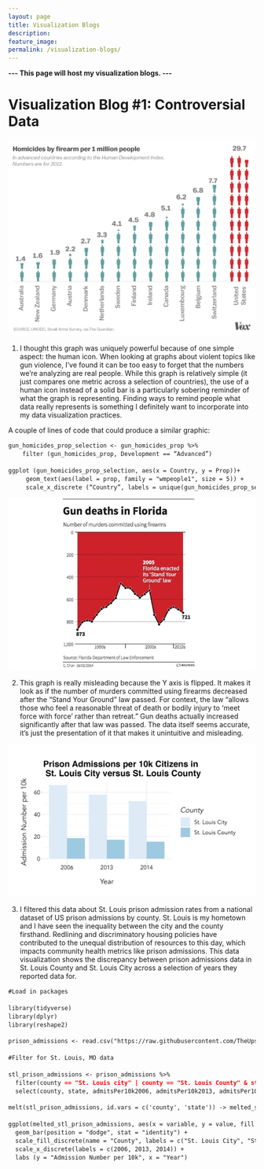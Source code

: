 ```yaml
---
layout: page
title: Visualization Blogs
description: 
feature_image: 
permalink: /visualization-blogs/
---
```

**---
This page will host my visualization blogs. 
---**

# Visualization Blog #1: Controversial Data

<img src="/images/gun_homicides_developed_countries.jpg">

1. I thought this graph was uniquely powerful because of one simple aspect: the human icon. When looking at graphs about violent topics like gun violence, I’ve found it can be too easy to forget that the numbers we’re analyzing are real people. While this graph is relatively simple (it just compares one metric across a selection of countries), the use of a human icon instead of a solid bar is a particularly sobering reminder of what the graph is representing. Finding ways to remind people what data really represents is something I definitely want to incorporate into my data visualization practices. 

A couple of lines of code that could produce a similar graphic:

```markdown
gun_homicides_prop_selection <- gun_homicides_prop %>%
	filter (gun_homicides_prop, Development == “Advanced”) 
 
ggplot (gun_homicides_prop_selection, aes(x = Country, y = Prop))+
	 geom_text(aes(label = prop, family = "wmpeople1", size = 5)) +
     scale_x_discrete (“Country”, labels = unique(gun_homicides_prop_selection$Country))
```

<img src="/images/gun_deaths_florida.png">

2. This graph is really misleading because the Y axis is flipped. It makes it look as if the number of murders committed using firearms decreased after the “Stand Your Ground” law passed. For context, the law “allows those who feel a reasonable threat of death or bodily injury to ‘meet force with force’ rather than retreat.” Gun deaths actually increased significantly after that law was passed. The data itself seems accurate, it’s just the presentation of it that makes it unintuitive and misleading.


<img src="/images/stlprisonadmissions_graph.png">

3. I filtered this data about St. Louis prison admission rates from a national dataset of US prison admissions by county. St. Louis is my hometown and I have seen the inequality between the city and the county firsthand. Redlining and discriminatory housing policies have contributed to the unequal distribution of resources to this day, which impacts community health metrics like prison admissions. This data visualization shows the discrepancy between prison admissions data in St. Louis County and St. Louis City across a selection of years they reported data for.

```markdown
#Load in packages

library(tidyverse)
library(dplyr)
library(reshape2)

prison_admissions <- read.csv("https://raw.githubusercontent.com/TheUpshot/prison-admissions/master/county-prison-admissions.csv")

#Filter for St. Louis, MO data

stl_prison_admissions <- prison_admissions %>% 
  filter(county == "St. Louis city" | county == "St. Louis County" & state == "MO") %>% 
  select(county, state, admitsPer10k2006, admitsPer10k2013, admitsPer10k2014)

melt(stl_prison_admissions, id.vars = c('county', 'state')) -> melted_stl_prison_admissions

ggplot(melted_stl_prison_admissions, aes(x = variable, y = value, fill = county)) +
  geom_bar(position = "dodge", stat = "identity") +
  scale_fill_discrete(name = "County", labels = c("St. Louis City", "St. Louis County")) +
  scale_x_discrete(labels = c(2006, 2013, 2014)) +
  labs (y = "Admission Number per 10k", x = "Year")
```

